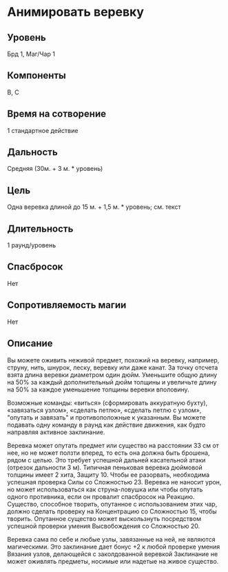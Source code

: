 # Анимировать веревку

## Уровень
Брд 1, Маг/Чар 1
## Компоненты
В, С
## Время на сотворение
1 стандартное действие
## Дальность
Средняя (30м. + 3 м. * уровень)
## Цель
Одна веревка длиной до 15 м. + 1,5 м. * уровень; см. текст
## Длительность
1 раунд/уровень
## Спасбросок
Нет
## Сопротивляемость магии
Нет
## Описание
Вы можете оживить неживой предмет, похожий на веревку, например, струну, нить, шнурок, леску, веревку или даже канат. За точку отсчета взята длина веревки диаметром один дюйм. Уменьшите общую длину на 50% за каждый дополнительный дюйм толщины и увеличьте длину на 50% за каждое уменьшение толщины веревки вполовину.

Возможные команды: «виться» (сформировать аккуратную бухту), «завязаться узлом», «сделать петлю», «сделать петлю с узлом», "опутать и завязать" и противоположные к указанным. Вы можете подавать одну команду в раунд как действие движения, как будто направляя активное заклинание.

Веревка может опутать предмет или существо на расстоянии 33 см от нее, но не может ползти вперед, то есть она должна быть брошена, рядом с целью. Это требует успешной дальней касательной атаки (отрезок дальности 3 м). Типичная пеньковая веревка дюймовой толщины имеет 2 хита, Защиту 10. Чтобы ее разорвать, необходима успешная проверка Силы со Сложностью 23. Веревка не наносит урон, но может использоваться как струна-ловушка или чтобы опутать одного противника, если он провалит спасбросок на Реакцию. Существо, способное творить, опутанное с использованием этих чар, должно сделать проверку на Концентрацию со Сложностью 15, чтобы творить. Опутанное существо может выскользнуть посредством успешной проверки умения Высвобождения со Сложностью 20.

Веревка сама по себе и любые узлы, завязанные на ней, не являются магическими. Это заклинание дает бонус +2 к любой проверке умения Вязания узлов, делающейся с заколдованной веревкой Заклинание не может оживлять предметы, носимые или надетые на живое существо.